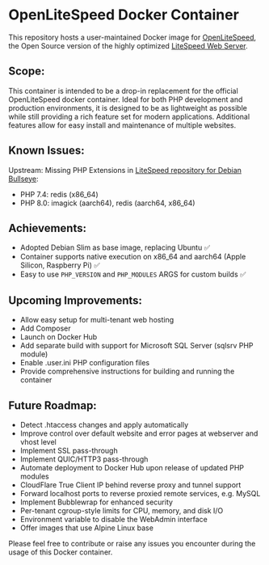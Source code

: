 # OpenLiteSpeed Docker Container

This repository hosts a user-maintained Docker image for [OpenLiteSpeed](https://openlitespeed.org/), the Open Source version of the highly optimized [LiteSpeed Web Server](https://www.litespeedtech.com/products/litespeed-web-server/overview). 

## Scope:

This container is intended to be a drop-in replacement for the official OpenLiteSpeed docker container. Ideal for both PHP development and production environments, it is designed to be as lightweight as possible while still providing a rich feature set for modern applications. Additional features allow for easy install and maintenance of multiple websites.

## Known Issues:

Upstream: Missing PHP Extensions in [LiteSpeed repository for Debian Bullseye](https://rpms.litespeedtech.com/debian/pool/main/bullseye/):
- PHP 7.4: redis (x86_64)
- PHP 8.0: imagick (aarch64), redis (aarch64, x86_64)

## Achievements:

- Adopted Debian Slim as base image, replacing Ubuntu :white_check_mark:
- Container supports native execution on x86_64 and aarch64 (Apple Silicon, Raspberry Pi) :white_check_mark:
- Easy to use `PHP_VERSION` and `PHP_MODULES` ARGS for custom builds :white_check_mark:

## Upcoming Improvements:

- Allow easy setup for multi-tenant web hosting
- Add Composer
- Launch on Docker Hub
- Add separate build with support for Microsoft SQL Server (sqlsrv PHP module)
- Enable .user.ini PHP configuration files
- Provide comprehensive instructions for building and running the container

## Future Roadmap:

- Detect .htaccess changes and apply automatically
- Improve control over default website and error pages at webserver and vhost level
- Implement SSL pass-through
- Implement QUIC/HTTP3 pass-through
- Automate deployment to Docker Hub upon release of updated PHP modules
- CloudFlare True Client IP behind reverse proxy and tunnel support
- Forward localhost ports to reverse proxied remote services, e.g. MySQL
- Implement Bubblewrap for enhanced security
- Per-tenant cgroup-style limits for CPU, memory, and disk I/O
- Environment variable to disable the WebAdmin interface
- Offer images that use Alpine Linux base

Please feel free to contribute or raise any issues you encounter during the usage of this Docker container.

